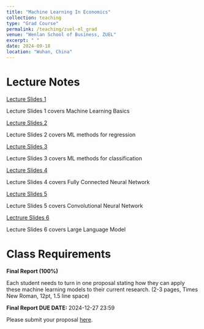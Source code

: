 ```yaml
---
title: "Machine Learning In Economics"
collection: teaching
type: "Grad Course"
permalink: /teaching/zuel-ml_grad
venue: "Wenlan School of Business, ZUEL"
excerpt: " "
date: 2024-09-18
location: "Wuhan, China"
---
```


# Lecture Notes

[Lecture Slides 1](https://github.com/Anonymous-Y/my_website/blob/afa4f263c6751c9ff166afaefff49fad068155bd/files/ZUEL/machine_learning_in_econ/basics.pdf)

Lecture Slides 1 covers Machine Learning Basics

[Lecture Slides 2](https://github.com/Anonymous-Y/my_website/blob/99ce08a0ec7ca8befa0bd2afde7a7d49b3259863/files/ZUEL/machine_learning_in_econ/regression.pdf)

Lecture Slides 2 covers ML methods for regression

[Lecture Slides 3](https://github.com/Anonymous-Y/my_website/blob/da9e8af8602901cef0f179fc7fdd520588004e80/files/ZUEL/machine_learning_in_econ/svm_rf.pdf)

Lecture Slides 3 covers ML methods for classification

[Lecture Slides 4](https://github.com/Anonymous-Y/my_website/blob/83b87bdc492d600220ce62edd05c0b626d9771ec/files/ZUEL/machine_learning_in_econ/dfn.pdf)

Lecture Slides 4 covers Fully Connected Neural Network

[Lecture Slides 5](https://github.com/Anonymous-Y/my_website/blob/07317631a8b47e230c516685530ed03f6b1f21ad/files/ZUEL/machine_learning_in_econ/cnn.pdf)

Lecture Slides 5 covers Convolutional Neural Network

[Lectrure Slides 6](https://github.com/Anonymous-Y/my_website/blob/d22d813569abcaae0eb8dc324cc797794012e6e1/files/ZUEL/machine_learning_in_econ/nlp.pdf)

Lecture Slides 6 covers Large Language Model


# Class Requirements


**Final Report (100%)**

Each student needs to turn in one proposal stating how they can apply these machine learning models to their current research. (2-3 pages, Times New Roman, 12pt, 1.5 line space)

**Final Report DUE DATE:** 2024-12-27 23:59

Please submit your proposal [here](https://docs.qq.com/form/page/DU0p5U1NyU2JJa1VY). 
